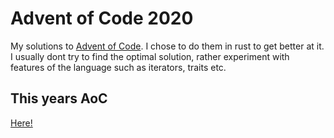 # Advent of Code 2020
My solutions to [Advent of Code](https://adventofcode.com/2020). I chose to do them in rust to get better at it.
I usually dont try to find the optimal solution, rather experiment with features of the language such as iterators, traits etc.

## This years AoC 
[Here!](2021/rust)
